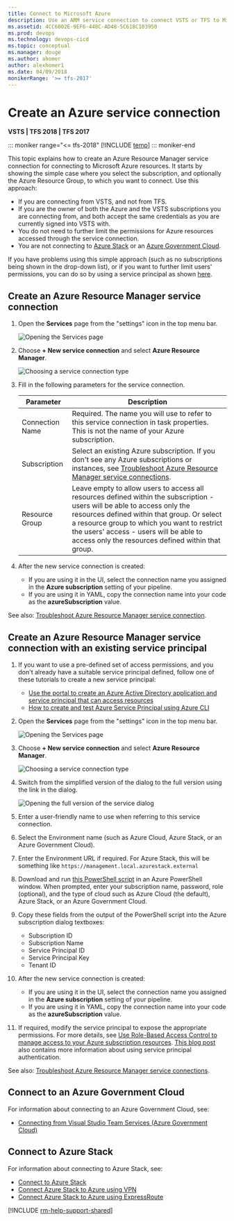 ```yaml
---
title: Connect to Microsoft Azure
description: Use an ARM service connection to connect VSTS or TFS to Microsoft Azure
ms.assetid: 4CC6002E-9EF6-448C-AD48-5C618C103950
ms.prod: devops
ms.technology: devops-cicd
ms.topic: conceptual
ms.manager: douge
ms.author: ahomer
author: alexhomer1
ms.date: 04/09/2018
monikerRange: '>= tfs-2017'
---
```


# Create an Azure service connection

**VSTS | TFS 2018 | TFS 2017**

::: moniker range="<= tfs-2018"
[!INCLUDE [temp](../_shared/concept-rename-note.md)]
::: moniker-end

This topic explains how to create an Azure Resource Manager service connection for connecting
to Microsoft Azure resources. It starts by showing the simple case where you select the 
subscription, and optionally the Azure Resource Group, to which you want to connect. Use this
approach:

* If you are connecting from VSTS, and not from TFS. 
* If you are the owner of both the Azure and the VSTS subscriptions you are connecting from, and both accept the same credentials as you are currently signed into VSTS with.
* You do not need to further limit the permissions for Azure resources accessed through the service connection.
* You are not connecting to [Azure Stack](#connect-stack) or an [Azure Government Cloud](#connect-govt).

If you have problems using this simple approach (such as no subscriptions being shown in the drop-down list),
or if you want to further limit users' permissions, you can do so by using a service principal as shown [here](#use-spn).  

## Create an Azure Resource Manager service connection

1. Open the **Services** page from the "settings" icon in the top menu bar.

   ![Opening the Services page](_img/new-service-endpoint-1.png)

1. Choose **+ New service connection** and select **Azure Resource Manager**. 

   ![Choosing a service connection type](_img/new-service-endpoint-2.png)

1. Fill in the following parameters for the service connection.

   | Parameter | Description |
   | --------- | ----------- |
   | Connection Name | Required. The name you will use to refer to this service connection in task properties. This is not the name of your Azure subscription. |
   | Subscription | Select an existing Azure subscription. If you don't see any Azure subscriptions or instances, see [Troubleshoot Azure Resource Manager service connections](../release/azure-rm-endpoint.md). |
   | Resource Group | Leave empty to allow users to access all resources defined within the subscription - users will be able to access only the resources defined within that group. Or select a resource group to which you want to restrict the users' access - users will be able to access only the resources defined within that group. |

1. After the new service connection is created:

   * If you are using it in the UI, select the connection name you assigned in the **Azure subscription** setting of your pipeline.
   * If you are using it in YAML, copy the connection name into your code as the **azureSubscription** value.

See also: [Troubleshoot Azure Resource Manager service connection](../release/azure-rm-endpoint.md).

<a name="use-spn"></a>

## Create an Azure Resource Manager service connection with an existing service principal

1. If you want to use a pre-defined set of access permissions, and you don't already have a suitable service principal defined, follow one of these tutorials to create a new service principal:

   * [Use the portal to create an Azure Active Directory application and service principal that can access resources](/azure/azure-resource-manager/resource-group-create-service-principal-portal)
   * [How to create and test Azure Service Principal using Azure CLI](https://blogs.msdn.microsoft.com/arsen/2016/05/11/how-to-create-and-test-azure-service-principal-using-azure-cli/)

1. Open the **Services** page from the "settings" icon in the top menu bar.

   ![Opening the Services page](_img/new-service-endpoint-1.png)

1. Choose **+ New service connection** and select **Azure Resource Manager**. 

   ![Choosing a service connection type](_img/new-service-endpoint-2.png)

1. Switch from the simplified version of the dialog to the full version using the link in the dialog.

   ![Opening the full version of the service  dialog](_img/rm-endpoint-link.png)

1. Enter a user-friendly name to use when referring to this service connection.

1. Select the Environment name (such as Azure Cloud, Azure Stack, or an Azure Government Cloud).

1. Enter the Environment URL if required. For Azure Stack, this will be something like `https://management.local.azurestack.external`

1. Download and run [this PowerShell script](https://github.com/Microsoft/vsts-rm-extensions/blob/master/TaskModules/powershell/Azure/SPNCreation.ps1) in an Azure PowerShell window.
   When prompted, enter your subscription name, password, role (optional), and the type of cloud such as Azure Cloud (the default), Azure Stack, or an Azure Government Cloud.

1. Copy these fields from the output of the PowerShell script into the Azure subscription dialog textboxes:

   * Subscription ID
   * Subscription Name
   * Service Principal ID
   * Service Principal Key
   * Tenant ID<p/>

1. After the new service connection is created:

   * If you are using it in the UI, select the connection name you assigned in the **Azure subscription** setting of your pipeline.
   * If you are using it in YAML, copy the connection name into your code as the **azureSubscription** value.

1. If required, modify the service principal to expose the appropriate permissions. For more details, see 
   [Use Role-Based Access Control to manage access to your Azure subscription resources](/azure/role-based-access-control/role-assignments-portal).
   [This blog post](http://blogs.msdn.com/b/visualstudioalm/archive/2015/10/04/automating-azure-resource-group-deployment-using-a-service-principal-in-visual-studio-online-build-release-management.aspx)
   also contains more information about using service principal authentication.

See also: [Troubleshoot Azure Resource Manager service connections](../release/azure-rm-endpoint.md).

<a name="connect-govt"></a>

## Connect to an Azure Government Cloud

For information about connecting to an Azure Government Cloud, see:

* [Connecting from Visual Studio Team Services (Azure Government Cloud)](/azure/azure-government/documentation-government-get-started-connect-with-vsts)

<a name="connect-stack"></a>

## Connect to Azure Stack

For information about connecting to Azure Stack, see:

* [Connect to Azure Stack](/azure/azure-stack/azure-stack-connect-azure-stack)
* [Connect Azure Stack to Azure using VPN](/azure/azure-stack/azure-stack-connect-vpn)
* [Connect Azure Stack to Azure using ExpressRoute](/azure/azure-stack/azure-stack-connect-expressroute)

[!INCLUDE [rm-help-support-shared](../_shared/rm-help-support-shared.md)]
